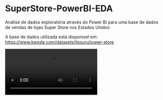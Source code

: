 # SuperStore-PowerBI-EDA
Análise de dados exploratória através do Power Bi para uma base de dados de vendas de lojas Super Store nos Estados Unidos

A base de dados utilizada está disponível em: https://www.kaggle.com/datasets/itssuru/super-store

![](https://github.com/IamNivestar/SuperStore-PowerBI-EDA/blob/main/super_store_eda_preview.mp4)
